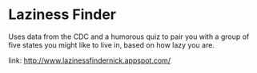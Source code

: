 Laziness Finder
===============

Uses data from the CDC and a humorous quiz to pair you with a group of five states
you might like to live in, based on how lazy you are.

link: http://www.lazinessfindernick.appspot.com/